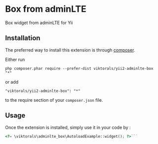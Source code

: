 Box from adminLTE
=================
 Box widget from adminLTE for Yii

Installation
------------

The preferred way to install this extension is through [composer](http://getcomposer.org/download/).

Either run

```
php composer.phar require --prefer-dist viktorals/yii2-adminlte-box "*"
```

or add

```
"viktorals/yii2-adminlte-box": "*"
```

to the require section of your `composer.json` file.


Usage
-----

Once the extension is installed, simply use it in your code by  :

```php
<?= \viktorals\adminlte_box\AutoloadExample::widget(); ?>```